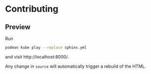 # Contributing

## Preview

Run

```bash
podman kube play --replace sphinx.yml 
```

and visit http://localhost:8000/.

Any change in `source` will automatically trigger a rebuild of the HTML.
